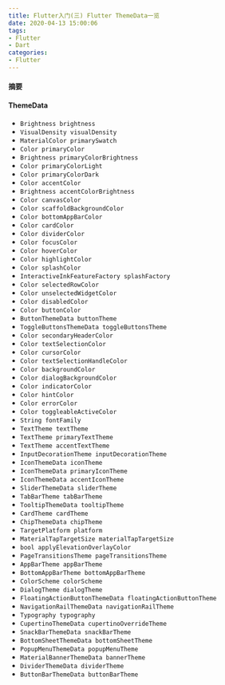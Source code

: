 ```yaml
---
title: Flutter入门(三) Flutter ThemeData一览
date: 2020-04-13 15:00:06
tags:
- Flutter
- Dart
categories:
- Flutter
---
```

#### 摘要

#### ThemeData
- `Brightness brightness`
- `VisualDensity visualDensity`
- `MaterialColor primarySwatch`
- `Color primaryColor`
- `Brightness primaryColorBrightness`
- `Color primaryColorLight`
- `Color primaryColorDark`
- `Color accentColor`
- `Brightness accentColorBrightness`
- `Color canvasColor`
- `Color scaffoldBackgroundColor`
- `Color bottomAppBarColor`
- `Color cardColor`
- `Color dividerColor`
- `Color focusColor`
- `Color hoverColor`
- `Color highlightColor`
- `Color splashColor`
- `InteractiveInkFeatureFactory splashFactory`
- `Color selectedRowColor`
- `Color unselectedWidgetColor`
- `Color disabledColor`
- `Color buttonColor`
- `ButtonThemeData buttonTheme`
- `ToggleButtonsThemeData toggleButtonsTheme`
- `Color secondaryHeaderColor`
- `Color textSelectionColor`
- `Color cursorColor`
- `Color textSelectionHandleColor`
- `Color backgroundColor`
- `Color dialogBackgroundColor`
- `Color indicatorColor`
- `Color hintColor`
- `Color errorColor`
- `Color toggleableActiveColor`
- `String fontFamily`
- `TextTheme textTheme`
- `TextTheme primaryTextTheme`
- `TextTheme accentTextTheme`
- `InputDecorationTheme inputDecorationTheme`
- `IconThemeData iconTheme`
- `IconThemeData primaryIconTheme`
- `IconThemeData accentIconTheme`
- `SliderThemeData sliderTheme`
- `TabBarTheme tabBarTheme`
- `TooltipThemeData tooltipTheme`
- `CardTheme cardTheme`
- `ChipThemeData chipTheme`
- `TargetPlatform platform`
- `MaterialTapTargetSize materialTapTargetSize`
- `bool applyElevationOverlayColor`
- `PageTransitionsTheme pageTransitionsTheme`
- `AppBarTheme appBarTheme`
- `BottomAppBarTheme bottomAppBarTheme`
- `ColorScheme colorScheme`
- `DialogTheme dialogTheme`
- `FloatingActionButtonThemeData floatingActionButtonTheme`
- `NavigationRailThemeData navigationRailTheme`
- `Typography typography`
- `CupertinoThemeData cupertinoOverrideTheme`
- `SnackBarThemeData snackBarTheme`
- `BottomSheetThemeData bottomSheetTheme`
- `PopupMenuThemeData popupMenuTheme`
- `MaterialBannerThemeData bannerTheme`
- `DividerThemeData dividerTheme`
- `ButtonBarThemeData buttonBarTheme`
